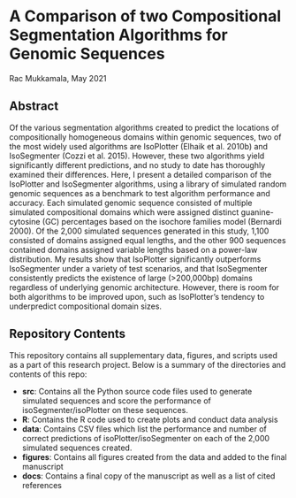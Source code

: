 #  A Comparison of two Compositional Segmentation Algorithms for Genomic Sequences
Rac Mukkamala, May 2021

## Abstract
Of the various segmentation algorithms created to predict the locations of compositionally homogeneous domains within genomic sequences, two of the most widely used algorithms are IsoPlotter (Elhaik et al. 2010b) and IsoSegmenter (Cozzi et al. 2015). However, these two algorithms yield significantly different predictions, and no study to date has thoroughly examined their differences. Here, I present a detailed comparison of the IsoPlotter and IsoSegmenter algorithms, using a library of simulated random genomic sequences as a benchmark to test algorithm performance and accuracy. Each simulated genomic sequence consisted of multiple simulated compositional domains which were assigned distinct guanine-cytosine (GC) percentages based on the isochore families model (Bernardi 2000). Of the 2,000 simulated sequences generated in this study, 1,100 consisted of domains assigned equal lengths, and the other 900 sequences contained domains assigned variable lengths based on a power-law distribution. My results show that IsoPlotter significantly outperforms IsoSegmenter under a variety of test scenarios, and that IsoSegmenter consistently predicts the existence of large (>200,000bp) domains regardless of underlying genomic architecture. However, there is room for both algorithms to be improved upon, such as IsoPlotter’s tendency to underpredict compositional domain sizes.

## Repository Contents
This repository contains all supplementary data, figures, and scripts used as a part of this research project. Below is a summary of the directories and contents of this repo:
- **src**: Contains all the Python source code files used to generate simulated sequences and score the performance of isoSegmenter/isoPlotter on these sequences.
- **R**: Contains the R code used to create plots and conduct data analysis
- **data**: Contains CSV files which list the performance and number of correct predictions of isoPlotter/isoSegmenter on each of the 2,000 simulated sequences created.
- **figures**: Contains all figures created from the data and added to the final manuscript
- **docs**: Contains a final copy of the manuscript as well as a list of cited references
